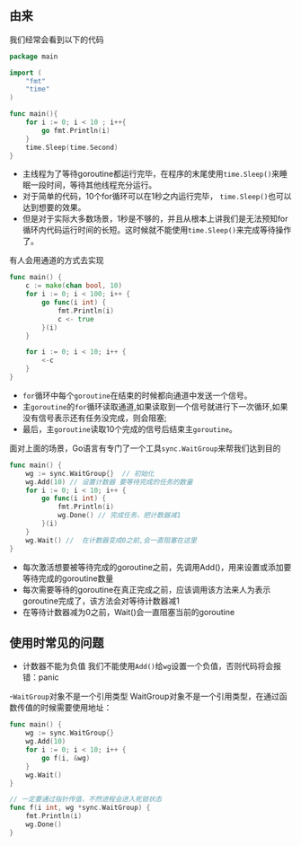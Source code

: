 ## 由来
我们经常会看到以下的代码
```go
package main

import (
    "fmt"
    "time"
)

func main(){
    for i := 0; i < 10 ; i++{
        go fmt.Println(i)
    }
    time.Sleep(time.Second)
}
```
- 主线程为了等待goroutine都运行完毕，在程序的末尾使用`time.Sleep()`来睡眠一段时间，等待其他线程充分运行。
- 对于简单的代码，10个for循环可以在1秒之内运行完毕， `time.Sleep()`也可以达到想要的效果。
- 但是对于实际大多数场景，1秒是不够的，并且从根本上讲我们是无法预知for循环内代码运行时间的长短。这时候就不能使用`time.Sleep()`来完成等待操作了。

有人会用通道的方式去实现
```go
func main() {
    c := make(chan bool, 10)
    for i := 0; i < 100; i++ {
        go func(i int) {
            fmt.Println(i)
            c <- true
        }(i)
    }

    for i := 0; i < 10; i++ {
        <-c
    }
}
```
- `for`循环中每个`goroutine`在结束的时候都向通道中发送一个信号。
- 主`goroutine`的`for`循环读取通道,如果读取到一个信号就进行下一次循环,如果没有信号表示还有任务没完成，则会阻塞;
- 最后，主`goroutine`读取10个完成的信号后结束主`goroutine`。

面对上面的场景，Go语言有专门了一个工具`sync.WaitGroup`来帮我们达到目的
```go
func main() {
    wg := sync.WaitGroup{}  // 初始化
    wg.Add(10) // 设置计数器 要等待完成的任务的数量
    for i := 0; i < 10; i++ {
        go func(i int) {
            fmt.Println(i)
            wg.Done() // 完成任务，把计数器减1
        }(i)
    }
    wg.Wait() //  在计数器变成0之前,会一直阻塞在这里
}
```
- 每次激活想要被等待完成的goroutine之前，先调用Add()，用来设置或添加要等待完成的goroutine数量
- 每次需要等待的goroutine在真正完成之前，应该调用该方法来人为表示goroutine完成了，该方法会对等待计数器减1
- 在等待计数器减为0之前，Wait()会一直阻塞当前的goroutine

## 使用时常见的问题
- 计数器不能为负值
我们不能使用`Add()`给`wg`设置一个负值，否则代码将会报错：panic

-`WaitGroup`对象不是一个引用类型
WaitGroup对象不是一个引用类型，在通过函数传值的时候需要使用地址：
```go
func main() {
    wg := sync.WaitGroup{}
    wg.Add(10)
    for i := 0; i < 10; i++ {
        go f(i, &wg)
    }
    wg.Wait()
}

// 一定要通过指针传值，不然进程会进入死锁状态
func f(i int, wg *sync.WaitGroup) { 
    fmt.Println(i)
    wg.Done()
}
```